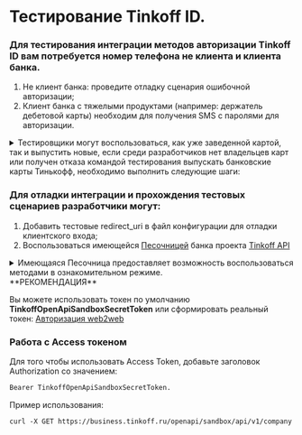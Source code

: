 # Тестирование Tinkoff ID.

### Для тестирования интеграции методов авторизации Tinkoff ID вам потребуется номер телефона не клиента и клиента банка.

1. Не клиент банка: проведите отладку сценария ошибочной авторизации;
2. Клиент банка с тяжелыми продуктами (например: держатель дебетовой карты) необходим для получения SMS с паролями для авторизации.
<details><summary>Тестировщики могут воспользоваться, как уже заведенной картой, так и выпустить новые, если среди разработчиков нет владельцев карт или получен отказа командой тестирования выпускать банковские карты Тинькофф, необходимо выполнить следующие шаги:</summary>

1. Открыть дебетовую карту (Tinkoff Black) на другого сотрудника компании (например: менеджера).      
Важно: у сотрудника не должно быть существующих карт Тинькофф, нельзя дополнительно открывать кредитную карту Тинькофф.
2. Отправить письмо команде Тинькофф, в котором будет указано, на какой телефонный номер (тестировщика) необходимо изменить получение SMS по операциям карты.
Альтернативный вариант: настроить редирект SMS от Tinkoff на номер телефона тестировщика. В данный момент это позволяют сделать только некоторые Android платформы, у iOS это сделать не получится.
3. Подтвердить по телефону смену номера (будет звонок сотрудника банка). Клиент должен знать на какой номер будет произведена смена.
4. Провести тестирование.
5. Обратиться в банк с просьбой смены номера на исходный.
6. Подтвердить смену номера.

</details>


###  Для отладки интеграции и прохождения тестовых сценариев разработчики могут:

1. Добавить тестовые redirect_uri в файл конфигурации для отладки клиентского входа;
2. Воспользоваться имеющейся [Песочницей](https://business.tinkoff.ru/openapi/sandbox/docs) банка проекта [Tinkoff API](https://business.tinkoff.ru/openapi/docs)
<details><summary>Имеющаяся Песочница предоставляет возможность воспользоваться методами в ознакомительном режиме.</summary>

1.  Действия с песочницей не воздействуют на реальные данные.
2. В данной версии песочницы вам не нужно получать токен.
3. Функциональность песочницы находится в доработке, поэтому возможны достаточно частые изменения ее домена и префиксов путей.
4. Вы можете протестировать свою интеграцию, не боясь испортить реальные данные.

</details>
**РЕКОМЕНДАЦИЯ**

Вы можете использовать токен по умолчанию **TinkoffOpenApiSandboxSecretToken** или сформировать реальный токен: [Авторизация web2web](https://tinkoff.github.io/tinkoff-id/w2w/)


### Работа с Access токеном

Для того чтобы использовать Access Token, добавьте заголовок Authorization со значением:
```html
Bearer TinkoffOpenApiSandboxSecretToken.
```
Пример использования:
```html
curl -X GET https://business.tinkoff.ru/openapi/sandbox/api/v1/company -H 'Authorization: Bearer TinkoffOpenApiSandboxSecretToken' -H 'Content-Type: application/json'
```